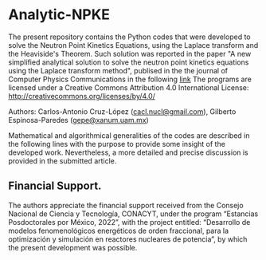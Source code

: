 # Analytic-NPKE
The present repository contains the Python codes that were developed to solve the Neutron Point Kinetics Equations, using the Laplace transform and the Heaviside's Theorem. Such solution was reported in the paper "A new simplified analytical solution to solve the neutron point kinetics equations using the Laplace transform method", publised in the the journal of Computer Physics Communications in the following [link](https://www.sciencedirect.com/science/article/abs/pii/S0010465522002831?via%3Dihub) 
The programs are licensed under a Creative Commons Attribution 4.0 International License: http://creativecommons.org/licenses/by/4.0/

Authors: Carlos-Antonio Cruz-López (cacl.nucl@gmail.com), Gilberto Espinosa-Paredes (gepe@xanum.uam.mx)

Mathematical and algorithmical generalities of the codes are described in the following lines with the purpose to provide some insight of the developed work. Nevertheless, a more detailed and precise discussion is provided in the submitted article.
## Financial Support.
The authors appreciate the financial support received from the Consejo Nacional de Ciencia y Tecnología, CONACYT, under the program “Estancias Posdoctorales por México, 2022”, with the project entitled: “Desarrollo de modelos fenomenológicos energéticos de orden fraccional, para la optimización y simulación en reactores nucleares de potencia”, by which the present development was possible.
